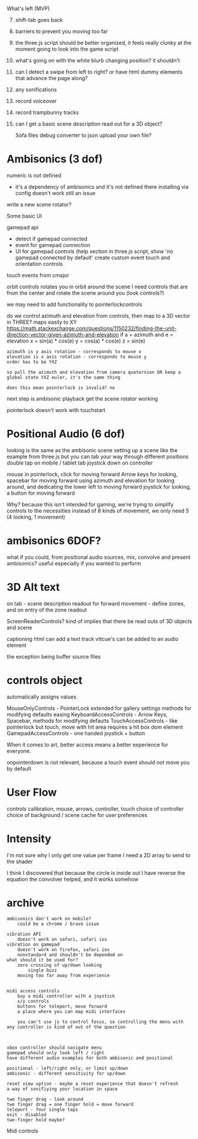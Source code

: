 

What's left (MVP)


7. shift-tab goes back
8. barriers to prevent you moving too far
9. the three.js script should be better organized, it feels really clunky at the moment
    going to look into the game script
10. what's going on with the white blurb changing position? it shouldn't
11. can I detect a swipe from left to right? or have html dummy elements that advance the page along?
12. any sonifications
13. record voiceover
14. record trampbunny tracks
15. can I get a basic scene description read out for a 3D object?



    Sofa files
        debug converter to json
        upload your own file?

        











# Ambisonics (3 dof)

numeric is not defined
- it's a dependency of ambisonics and it's not defined there
installing via config doesn't work
still an issue

write a new scene rotator?

Some basic UI

gamepad api
 - detect if gamepad connected
 - event for gamepad connection
 - UI for gamepad controls (help section
    in three.js script, show 'no gamepad connected by default'
    create custom event 
touch and orientation controls

touch events from cmajor

orbit controls rotates you in orbit around the scene
I need controls that are from the center and rotate the scene around you (look controls?)

we may need to add functionality to pointerlockcontrols


do we control azimuth and elevation from controls, then map to a 3D vector in THREE?
    maps easily to XY
    https://math.stackexchange.com/questions/1150232/finding-the-unit-direction-vector-given-azimuth-and-elevation
    if a = azimuth and e = elevation
    x = sin(a) * cos(e)
    y = cos(a) * cos(e)
    z = sin(e)

    azimuth is y axis rotation - corresponds to mouse x
    elevation is x axis rotation - corresponds to mouse y
    order has to be YXZ

    so pull the azimuth and elevation from camera quaternion OR keep a global state YXZ euler, it's the same thing

    does this mean pointerlock is invalid? no


next step is ambisonic playback
get the scene rotator working

pointerlock doesn't work with touchstart

# Positional Audio (6 dof)

looking is the same as the ambisonic scene
setting up a scene like the example from three.js but you can tab your way through different positions
double tap on mobile / tablet
tab joystick down on controller

mouse in pointerlock, click for moving forward
Arrow keys for looking, spacebar for moving forward
using azimuth and elevation for looking around, and dedicating the lower left to moving forward
joystick for looking, a button for moving forward

Why? because this isn't intended for gaming, we're trying to simplify controls to the necessities
instead of 8 kinds of movement, we only need 5 (4 looking, 1 movement)




# ambisonics 6DOF?

what if you could, from positional audio sources, mix, convolve and present ambisonics?
useful especially if you wanted to perform

# 3D Alt text

on tab - scene description readout
for forward movement - define zones, and on entry of the zone readout

ScreenReaderControls?
kind of implies that there be read outs of 3D objects and scene

captioning
html can add a text track
vttcue's can be added to an audio element

the exception being buffer source files


# controls object

automatically assigns values

MouseOnlyControls - PointerLock extended for gallery settings
    methods for modifying defaults
    easing
KeyboardAccessControls - Arrow Keys, Spacebar, 
    methods for modifying defaults
TouchAccessControls - like pointerlock but touch, move with hit area
    requires a hit box dom element
GamepadAccessControls - one handed joystick + button 

When it comes to art, better access means a better experience for everyone.

onpointerdown is not relevant, because a touch event should not move you by default


# User Flow

controls calibration, mouse, arrows, controller, touch
choice of controller
choice of background / scene
cache for user preferences

# Intensity

I'm not sure why I only get one value per frame
I need a 2D array to send to the shader

I think I discovered that because the circle is inside out I have reverse the equation
the convolver helped, and it works somehow

# archive

    ambisonics don't work on mobile?
        could be a chrome / brave issue

    vibration API
        doesn't work on safari, safari ios
    vibration on gamepad
        doesn't work on firefox, safari ios
        nonstandard and shouldn't be depended on
    what should it be used for?
        zero crossing of up/down looking
            single buzz
        moving too far away from experience


    midi access controls
        buy a midi controller with a joystick
        x/y controls
        buttons for teleport, move forward
        a place where you can map midi interfaces

        you can't use js to control focus, so controlling the menu with any controller is kind of out of the question

            

    xbox controller should navigate menu
    gamepad should only look left / right
    have different audio examples for both ambisonic and positional

    positional - left/right only, or limit up/down
    ambisonic - different sensitivity for up/down

    reset view option - maybe a reset experience that doesn't refresh
    a way of sonifiying your location in space

    two finger drag - look around 
    two finger drag = one finger hold = move forward
    teleport - four single taps
    exit - disabled
    two-finger hold maybe?

Midi controls